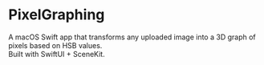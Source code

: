 # PixelGraphing
A macOS Swift app that transforms any uploaded image into a 3D graph of pixels based on HSB values.  
Built with SwiftUI + SceneKit.
